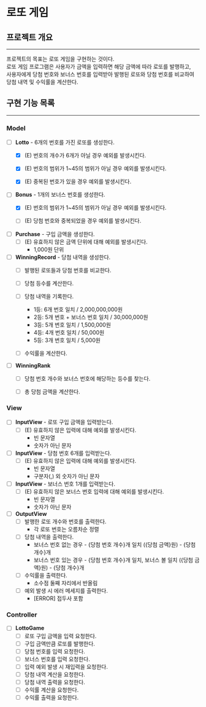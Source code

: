 # 로또 게임

## 프로젝트 개요
- - - 
프로젝트의 목표는 로또 게임을 구현하는 것이다.  
로또 게임 프로그램은 사용자가 금액을 입력하면 해당 금액에 따라 로또를 발행하고,   
사용자에게 당첨 번호와 보너스 번호를 입력받아 발행된 로또와 당첨 번호를 비교하여 당첨 내역 및 수익률을 계산한다.


## 구현 기능 목록
- - -
### Model
- [ ] **Lotto** - 6개의 번호를 가진 로또를 생성한다.
  - [x] (E) 번호의 개수가 6개가 아닐 경우 예외를 발생시킨다.
  - [x] (E) 번호의 범위가 1~45의 범위가 아닐 경우 예외를 발생시킨다.
  - [x] (E) 중복된 번호가 있을 경우 예외를 발생시킨다.


- [ ] **Bonus** - 1개의 보너스 번호를 생성한다.
  - [x] (E) 번호의 범위가 1~45의 범위가 아닐 경우 예외를 발생시킨다.
  - [ ] (E) 당첨 번호와 중복되었을 경우 예외를 발생시킨다.


- [ ] **Purchase** - 구입 금액을 생성한다.
  - [ ] (E) 유효하지 않은 금액 단위에 대해 예외를 발생시킨다.
    - 1,000원 단위


- [ ] **WinningRecord** - 당첨 내역을 생성한다.
  - [ ] 발행된 로또들과 당첨 번호를 비교한다.
  - [ ] 당첨 등수를 계산한다.
  - [ ] 당첨 내역을 기록한다.
    - 1등: 6개 번호 일치 / 2,000,000,000원
    - 2등: 5개 번호 + 보너스 번호 일치 / 30,000,000원
    - 3등: 5개 번호 일치 / 1,500,000원
    - 4등: 4개 번호 일치 / 50,000원
    - 5등: 3개 번호 일치 / 5,000원
  - [ ] 수익률을 계산한다.


- [ ] **WinningRank**
  - [ ] 당첨 번호 개수와 보너스 번호에 해당하는 등수를 찾는다.
  - [ ] 총 당첨 금액을 계산한다.


### View
- [ ] **InputView** - 로또 구입 금액을 입력받는다.
  - [ ] (E) 유효하지 않은 입력에 대해 예외를 발생시킨다.
    - 빈 문자열
    - 숫자가 아닌 문자


- [ ] **InputView** - 당첨 번호 6개를 입력받는다.
  - [ ] (E) 유효하지 않은 입력에 대해 예외를 발생시킨다.
    - 빈 문자열
    - 구분자(,) 외 숫자가 아닌 문자


- [ ] **InputView** - 보너스 번호 1개를 입력받는다.
  - [ ] (E) 유효하지 않은 보너스 번호 입력에 대해 예외를 발생시킨다.
    - 빈 문자열
    - 숫자가 아닌 문자


- [ ] **OutputView**
  - [ ] 발행한 로또 개수와 번호를 출력한다.
    - 각 로또 번호는 오름차순 정렬
  - [ ] 당첨 내역을 출력한다.
    - 보너스 번호 없는 경우 - {당첨 번호 개수}개 일치 ({당첨 금액}원) - {당첨 개수}개
    - 보너스 번호 있는 경우 - {당첨 번호 개수}개 일치, 보너스 볼 일치 ({당첨 금액}원) - {당첨 개수}개
  - [ ] 수익률을 출력한다.
    - 소수점 둘째 자리에서 반올림
  - [ ] 예외 발생 시 에러 메세지를 출력한다.
    - [ERROR] 접두사 포함


### Controller
- [ ] **LottoGame**
  - [ ] 로또 구입 금액을 입력 요청한다.
  - [ ] 구입 금액만큼 로또를 발행한다.
  - [ ] 당첨 번호를 입력 요청한다.
  - [ ] 보너스 번호를 입력 요청한다.
  - [ ] 입력 예외 발생 시 재입력을 요청한다.
  - [ ] 당첨 내역 계산을 요청한다.
  - [ ] 당첨 내역 출력을 요청한다.
  - [ ] 수익률 계산을 요청한다.
  - [ ] 수익률 출력을 요청한다.